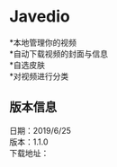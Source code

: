 # Javedio
*本地管理你的视频<br>
*自动下载视频的封面与信息<br>
*自选皮肤<br>
*对视频进行分类<br>

## 版本信息<br>
日期：2019/6/25<br>
版本：1.1.0<br>
下载地址：<br>
